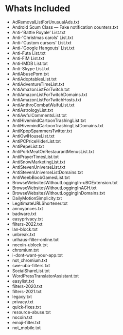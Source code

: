 # Whats Included
- AdRemovalListForUnusualAds.txt
- Android Scum Class — Fake notification counters.txt
- Anti-'Battle Royale' List.txt
- Anti-'Christmas carols' List.txt
- Anti-'Custom cursors' List.txt
- Anti-'Google Hangouts' List.txt
- Anti-Futa List.txt
- Anti-FіМ List.txt
- Anti-IMDB List.txt
- Anti-Skype List.txt
- AntiAbusePorn.txt
- AntiAdoptablesList.txt
- AntiAdventureTimeList.txt
- AntiAmazonListForTwitch.txt
- AntiAmazonListForTwitchDomains.txt
- AntiAmazonListForTwitchHosts.txt
- AntiAnthroCombatWaifuList.txt
- AntiAstrologyList.txt
- AntiAwfulCommentsList.txt
- AntiHivemindCartoonTrashingList.txt
- AntiHivemindCartoonTrashingListDomains.txt
- AntiKpopSpammersTwitter.txt
- AntiOwlHouseList.txt
- AntiPCPriceHiderList.txt
- AntiPepeList.txt
- AntiPorkMeatOnRestaurantMenusList.txt
- AntiPrayerTimesList.txt
- AntiSnowMarketingList.txt
- AntiStevenUniverseList.txt
- AntiStevenUniverseListDomains.txt
- AntiWeebBoobGamesList.txt
- BrowseWebsitesWithoutLoggingIn-uBOExtension.txt
- BrowseWebsitesWithoutLoggingInAGH.txt
- BrowseWebsitesWithoutLoggingInDomains.txt
- DailyMotionSimplicity.txt
- LegitimateURLShortener.txt
- annoyances.txt
- badware.txt
- easyprivacy.txt
- filters-2022.txt
- lan-block.txt
- unbreak.txt
- urlhaus-filter-online.txt
- nocoin-ublock.txt
- chromium.txt
- i-dont-want-your-app.txt
- not_chromium.txt
- swe-ubo-filters.txt
- SocialShareList.txt
- WordPressTranslatorAssistant.txt
- easylist.txt
- filters-2020.txt
- filters-2021.txt
- legacy.txt
- privacy.txt
- quick-fixes.txt
- resource-abuse.txt
- nocoin.txt
- emoji-filter.txt
- not_mobile.txt